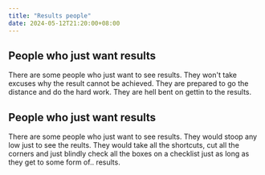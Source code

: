 ```yaml
---
title: "Results people"
date: 2024-05-12T21:20:00+08:00
---
```


## People who just want results

There are some people who just want to see results. They won't take excuses why
the result cannot be achieved. They are prepared to go the distance and do the
hard work. They are hell bent on gettin to the results.


## People who just want results

There are some people who just want to see results. They would stoop any low
just to see the reults. They would take all the shortcuts, cut all the corners
and just blindly check all the boxes on a checklist just as long as they get to
some form of.. results.
